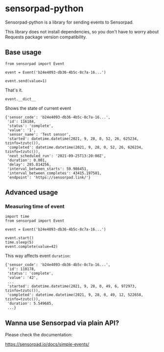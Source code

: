 # sensorpad-python

Sensorpad-python is a library for sending events to Sensorpad.

This library does not install dependencies, so you don't have to worry about Requests package version compatibility.


## Base usage

```
from sensorpad import Event

event = Event('b24e4093-db36-4b5c-8c7a-16...')

event.send(value=1)
```

That's it.

```event.__dict__```

Shows the state of current event

```
{'sensor_code': 'b24e4093-db36-4b5c-8c7a-16...',
 'id': 116184,
 'status': 'complete',
 'value': '1',
 'sensor_name': 'Test sensor',
 'started': datetime.datetime(2021, 9, 28, 0, 52, 26, 625234, tzinfo=tzutc()),
 'completed': datetime.datetime(2021, 9, 28, 0, 52, 26, 626234, tzinfo=tzutc()),
 'next_scheduled_run': '2021-09-25T13:20:00Z',
 'duration': 0.001,
 'delay': 285.814256,
 'interval_between_starts': 59.986451,
 'interval_between_completes': 43415.197581,
 'endpoint': 'https://sensorpad.link/'}
```


## Advanced usage

### Measuring time of event

```
import time
from sensorpad import Event

event = Event('b24e4093-db36-4b5c-8c7a-16...')

event.start()
time.sleep(5)
event.complete(value=42)
```

This way affects event `duration`:

```
{'sensor_code': 'b24e4093-db36-4b5c-8c7a-16...',
 'id': 118178,
 'status': 'complete',
 'value': '42',
 ...
 'started': datetime.datetime(2021, 9, 28, 0, 49, 6, 972973, tzinfo=tzutc()),
 'completed': datetime.datetime(2021, 9, 28, 0, 49, 12, 522658, tzinfo=tzutc()),
 'duration': 5.549685,
 ...}
```

## Wanna use Sensorpad via plain API?

Please check the documentation: 

https://sensorpad.io/docs/simple-events/